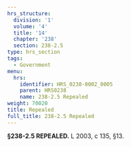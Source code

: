 ```yaml
---
hrs_structure:
  division: '1'
  volume: '4'
  title: '14'
  chapter: '238'
  section: 238-2.5
type: hrs_section
tags:
  - Government
menu:
  hrs:
    identifier: HRS_0238-0002_0005
    parent: HRS0238
    name: 238-2.5 Repealed
weight: 70020
title: Repealed
full_title: 238-2.5 Repealed
---
```

**§238-2.5 REPEALED.** L 2003, c 135, §13.
